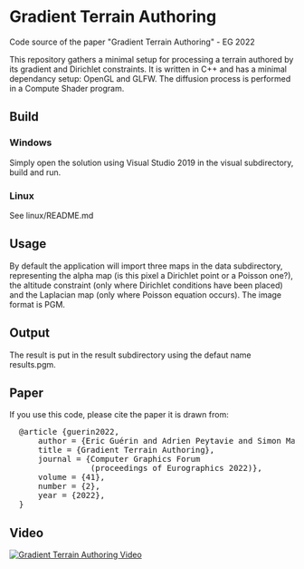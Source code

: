 # Gradient Terrain Authoring
Code source of the paper "Gradient Terrain Authoring" - EG 2022

This repository gathers a minimal setup for processing a terrain authored by its gradient and Dirichlet constraints. It is written in C++ and has a minimal dependancy setup: OpenGL and GLFW. The diffusion process is performed in a Compute Shader program. 

## Build

### Windows

Simply open the solution using Visual Studio 2019 in the visual subdirectory, build and run.

### Linux
See linux/README.md

## Usage

By default the application will import three maps in the data subdirectory, representing the alpha map (is this pixel a Dirichlet point or a Poisson one?),
the altitude constraint (only where Dirichlet conditions have been placed) and the Laplacian map (only where Poisson equation occurs). The image format is PGM.

## Output

The result is put in the result subdirectory using the defaut name results.pgm.

## Paper

If you use this code, please cite the paper it is drawn from:
<pre>
  @article {guerin2022,
      author = {Eric Guérin and Adrien Peytavie and Simon Masnou and Julie Digne and Basile Sauvage and James Gain and Eric Galin},
      title = {Gradient Terrain Authoring},
      journal = {Computer Graphics Forum 
                 (proceedings of Eurographics 2022)},
      volume = {41},
      number = {2},
      year = {2022},
  }
</pre>

## Video

[![Gradient Terrain Authoring Video](http://img.youtube.com/vi/tuXs71n2C9I/0.jpg)](http://www.youtube.com/watch?v=tuXs71n2C9I "Gradient Terrain Authoring")
